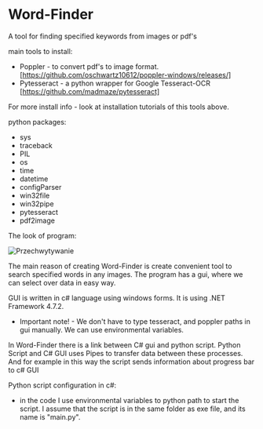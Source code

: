 # Word-Finder
A tool for finding specified keywords from images or pdf's <br />

main tools to install: <br /> 
- Poppler - to convert pdf's to image format. [https://github.com/oschwartz10612/poppler-windows/releases/] <br />
- Pytesseract - a python wrapper for Google Tesseract-OCR [https://github.com/madmaze/pytesseract] <br />

For more install info - look at installation tutorials of this tools above. <br />

python packages:
- sys
- traceback
- PIL
- os
- time
- datetime
- configParser
- win32file
- win32pipe
- pytesseract
- pdf2image

The look of program:

![Przechwytywanie](https://user-images.githubusercontent.com/33838656/203017649-9d5813be-5432-49eb-b3af-1493bde925ee.PNG) <br />

The main reason of creating Word-Finder is create convenient tool to search specified words in any images. The program has a gui, where we can select over data in easy way. <br />

GUI is written in c# language using windows forms. It is using .NET Framework 4.7.2.

- Important note! - We don't have to type tesseract, and poppler paths in gui manually. We can use environmental variables. <br />

In Word-Finder there is a link between C# gui and python script. Python Script and C# GUI uses Pipes to transfer data between these processes. And for example in this way the script sends information about progress bar to c# GUI <br />

Python script configuration in c#:
- in the code I use environmental variables to python path to start the script. I assume that the script is in the same folder as exe file, and its name is "main.py".
